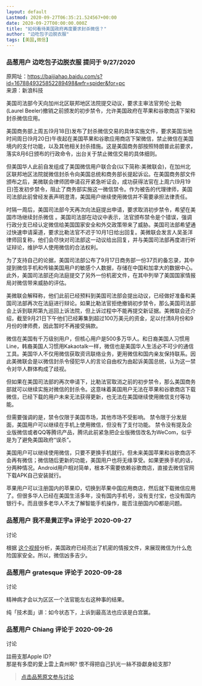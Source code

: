 ```yaml
---
layout: default
Lastmod: 2020-09-27T06:35:21.524567+00:00
date: 2020-09-27T00:00:00.000Z
title: "如何看待美国政府再度要求封杀微信？"
author: "边吃包子边脱衣服"
tags: [美国,微信]
---
```



### 品葱用户 **边吃包子边脱衣服** 提问于 9/27/2020
    
原网址：https://baijiahao.baidu.com/s?id=1678849325852289498&wfr=spider&for=pc  
来源：新浪科技  
  
美国司法部今天向加州北区联邦地区法院提交动议，要求主审法官劳伦·比勒(Laurel Beeler)撤销之前颁发的初步禁令，允许美国政府在苹果和谷歌商店下架和封杀微信应用。  
  
美国商务部上周五(9月18日)发布了封杀微信交易的具体实施文件，要求美国当地时间周日(9月20日)午夜起在美国苹果和谷歌应用商店下架微信，禁止微信在美国境内的支付功能，以及其他相关封杀措施。这是美国商务部按照特朗普此前要求，落实8月6日颁布的行政命令，出台关于禁止微信交易的具体细则。  
  
但美国华人此前自发组成了美国微信用户联合会(以下简称:美微联会)，在加州北区联邦地区法院就微信封杀令向美国总统和商务部长提起诉讼。在美国商务部文件颁布之后，美微联会律师团申请召开紧急听证会，成功获得法官在上周六(9月19日)签发初步禁令，阻止了商务部实施这一微信禁令。作为被告的代理律师，美国司法部此前曾经发表声明澄清，美国用户继续使用微信并不需要承担法律责任。  
  
时隔一周后，美国司法部今天再次向法庭提出申请，要求取消初步禁令，希望在美国市场继续封杀微信 。美国司法部在动议中表示，法官颁布禁令是个错误，强调行政分支已经认定微信给美国国家安全和外交政策带来了威胁。美国司法部希望通过快速申请渠道，要求比勒法官不迟于10月1日给出回复。美微联会发言人吴圣洋律师回复称，他们会尽快对司法部这一动议给出回复，并与美国司法部再度进行听证辩论，维护华人使用微信的合法权利。  
  
为了支持自己的论据，美国司法部公布了9月17日商务部一份37页的备忘录，其中提到微信手机和传输美国用户的敏感个人数据，存储在中国和加拿大的数据中心。此外，美国司法部还向法庭提交了另外一份机密文件，在其中列举了美国国家情报局对微信带来威胁的评估。  
  
美微联会解释称，他们此前已经预料到美国司法部会提出动议，已经做好准备和美国司法部再次在法庭进行辩论。如果比勒法官拒绝撤销初步禁令，那么美国司法部会上诉到联邦第九巡回上诉法院，但上诉过程中不能再提交新证据。美微联会还介绍，截至9月21日下午他们已经筹集到超过100万美元的资金，足以付清8月份和9月份的律师费，因此暂时不再接受捐款。  
  
微信在美国有千万级别用户，但核心用户是500多万华人。和日裔美国人习惯用Line，韩裔美国人习惯用Kakaotalk一样，微信也是美国华人生活必不可少的通信工具。美国华人不仅用微信获取资讯联络业务，更用微信和国内亲友保持联系。因此美微联会是以微信封杀令侵犯华人的言论自由权为由起诉美国总统，认为这一禁令对华人群体构成了歧视。  
  
但如果在美国司法部的再次申请下，比勒法官取消之前的初步禁令，那么美国商务部就可以继续实施对微信的封杀令。这意味着美国用户无法在苹果和谷歌商店下载微信，已经下载的用户未来无法获得更新，也无法在美国继续使用微信支付等功能。  
  
但需要强调的是，禁令仅限于美国市场，其他市场不受影响。 禁令限于分发层面，美国用户可以继续在手机上使用微信，但没有了支付功能。 禁令没有提及企业版微信或者QQ等腾讯产品，腾讯此前紧急把企业版微信改名为WeCom，似乎是为了避免美国政府“误杀”。  
  
美国用户可以继续使用微信，只要不更换手机就行。但未来美国苹果和谷歌商店不会再有微信；微信随后更新的功能，美国用户也将无缘享受。如果更换手机的话，分两种情况。Android用户相对简单，根本不需要依赖谷歌商店，直接去微信官网下载APK自己安装就行。  
  
苹果用户可以注册国内的苹果ID，切换到苹果中国应用商店，然后就下载微信应用了。但很多华人已经在美国生活多年，没有国内手机号，没有支付宝，也没有国内银行卡。而且很多老华人不太了解智能手机操作，能否注册国内ID都是问题。
    
                

### 品葱用户 **我不是黄正宇a** 评论于 2020-09-27
讨论

        
根据 [这个视频]( "https://www.youtube.com/watch?v=E0QzvuePCwo")分析，美国政府已经亮出了机密的情报文件，来展现微信为什么危险国家安全。所以，微信凶多吉少。
        
                

### 品葱用户 **gratesque** 评论于 2020-09-28
讨论

        
精神病才会以为区区一个法官能左右这种事的结果。  
  
纯「技术面」讲：如今状态下，上诉到最高法也应该是白宫赢。
        
                

### 品葱用户 **Chiang** 评论于 2020-09-26
讨论

        
註冊支那Apple ID?   
那是有多麼的愛上雲上貴州啊? 恨不得把自己扒光一絲不掛獻身給支那?
        
                





> [点击品葱原文参与讨论](https://pincong.rocks/question/31479)

